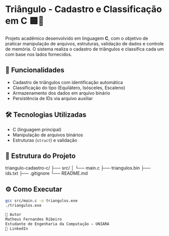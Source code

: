 # Triângulo - Cadastro e Classificação em C 🟦🔺

Projeto acadêmico desenvolvido em linguagem **C**, com o objetivo de praticar manipulação de arquivos, estruturas, validação de dados e controle de memória. O sistema realiza o cadastro de triângulos e classifica cada um com base nos lados fornecidos.

## 🚀 Funcionalidades
- Cadastro de triângulos com identificação automática
- Classificação do tipo (Equilátero, Isósceles, Escaleno)
- Armazenamento dos dados em arquivo binário
- Persistência de IDs via arquivo auxiliar

## 🛠️ Tecnologias Utilizadas
- C (linguagem principal)
- Manipulação de arquivos binários
- Estruturas (`struct`) e validação

## 🧩 Estrutura do Projeto

triangulo-cadastro-c/
├── src/
│ └── main.c
├── triangulos.bin
├── ids.txt
├── .gitignore
└── README.md


## ⚙️ Como Executar
```bash
gcc src/main.c -o triangulos.exe
./triangulos.exe

📘 Autor
Matheus Fernandes Ribeiro
Estudante de Engenharia da Computação – UNIARA
🔗 LinkedIn


